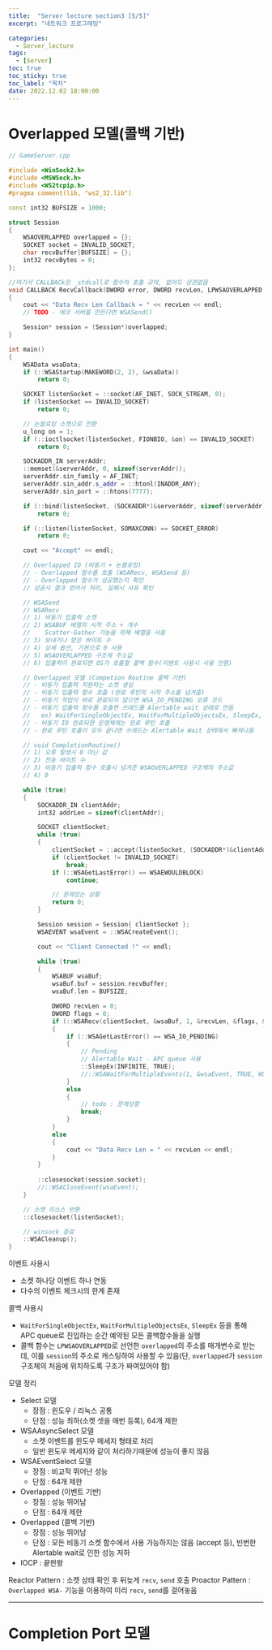 ```yaml
---
title:  "Server lecture section3 [5/5]"
excerpt: "네트워크 프로그래밍"

categories:
  - Server_lecture
tags:
  - [Server]
toc: true
toc_sticky: true
toc_label: "목차"
date: 2022.12.02 18:00:00
---
```


# Overlapped 모델(콜백 기반)

```cpp
// GameServer.cpp

#include <WinSock2.h>
#include <MSWSock.h>
#include <WS2tcpip.h>
#pragma comment(lib, "ws2_32.lib")

const int32 BUFSIZE = 1000;

struct Session
{
	WSAOVERLAPPED overlapped = {};
	SOCKET socket = INVALID_SOCKET; 
	char recvBuffer[BUFSIZE] = {};
	int32 recvBytes = 0;
};

//여기서 CALLBACk은 _stdcall로 함수의 호출 규약, 없어도 상관없음
void CALLBACK RecvCallback(DWORD error, DWORD recvLen, LPWSAOVERLAPPED overlapped, DWORD flags)
{
	cout << "Data Recv Len Callback = " << recvLen << endl;
	// TODO - 에코 서버를 만든다면 WSASend()

	Session* session = (Session*)overlapped;
}

int main()
{
	WSAData wsaData;
	if (::WSAStartup(MAKEWORD(2, 2), &wsaData))
		return 0;

	SOCKET listenSocket = ::socket(AF_INET, SOCK_STREAM, 0);
	if (listenSocket == INVALID_SOCKET)
		return 0;

	// 논블로킹 소켓으로 전환
	u_long on = 1;
	if (::ioctlsocket(listenSocket, FIONBIO, &on) == INVALID_SOCKET)
		return 0;

	SOCKADDR_IN serverAddr;
	::memset(&serverAddr, 0, sizeof(serverAddr));
	serverAddr.sin_family = AF_INET;
	serverAddr.sin_addr.s_addr = ::htonl(INADDR_ANY);
	serverAddr.sin_port = ::htons(7777);

	if (::bind(listenSocket, (SOCKADDR*)&serverAddr, sizeof(serverAddr)) == SOCKET_ERROR)
		return 0;

	if (::listen(listenSocket, SOMAXCONN) == SOCKET_ERROR)
		return 0;

	cout << "Accept" << endl;

	// Overlapped IO (비동기 + 논블로킹)
	// - Overlapped 함수를 호출 (WSARecv, WSASend 등)
	// - Overlapped 함수가 성공했는지 확인
	// 성공시 결과 얻어서 처리, 실패시 사유 확인

	// WSASend
	// WSARecv
	// 1) 비동기 입출력 소켓
	// 2) WSABUF 배열의 시작 주소 + 개수 
	//	  Scatter-Gather 기능을 위해 배열을 사용
	// 3) 보내거나 받은 바이트 수
	// 4) 상세 옵션, 기본으로 0 사용
	// 5) WSAOVERLAPPED 구조체 주소값
	// 6) 입출력이 완료되면 OS가 호출할 콜백 함수(이벤트 사용시 사용 안함)

	// Overlapped 모델 (Competion Routine 콜백 기반)
	// - 비동기 입출력 지원하는 소켓 생성
	// - 비동기 입출력 함수 호출 (완료 루틴의 시작 주소를 넘겨줌)
	// - 비동기 작업이 바로 완료되지 않으면 WSA_IO_PENDING 오류 코드
	// - 비동기 입출력 함수를 호출한 쓰레드를 Alertable wait 상태로 만듬
	//	 ex) WaitForSingleObjectEx, WaitForMultipleObjectsEx, SleepEx, WSAWaitForMultipleEvents...
	// - 비동기 IO 완료되면 운영체제는 완료 루틴 호출
	// - 완료 루틴 호출이 모두 끝나면 쓰레드는 Alertable Wait 상태에서 빠져나옴 

	// void CompletionRoutine()
	// 1) 오류 발생시 0 아닌 값
	// 2) 전송 바이트 수
	// 3) 비동기 입출력 함수 호출시 넘겨준 WSAOVERLAPPED 구조체의 주소값
	// 4) 0

	while (true)
	{
		SOCKADDR_IN clientAddr;
		int32 addrLen = sizeof(clientAddr);

		SOCKET clientSocket;
		while (true)
		{
			clientSocket = ::accept(listenSocket, (SOCKADDR*)&clientAddr, &addrLen);
			if (clientSocket != INVALID_SOCKET)
				break;
			if (::WSAGetLastError() == WSAEWOULDBLOCK)
				continue;

			// 문제있는 상황
			return 0;
		}

		Session session = Session{ clientSocket };
		WSAEVENT wsaEvent = ::WSACreateEvent();

		cout << "Client Connected !" << endl;

		while (true)
		{
			WSABUF wsaBuf;
			wsaBuf.buf = session.recvBuffer;
			wsaBuf.len = BUFSIZE;

			DWORD recvLen = 0;
			DWORD flags = 0;
			if (::WSARecv(clientSocket, &wsaBuf, 1, &recvLen, &flags, &session.overlapped, RecvCallback) == SOCKET_ERROR)
			{
				if (::WSAGetLastError() == WSA_IO_PENDING)
				{
					// Pending
					// Alertable Wait - APC queue 사용
					::SleepEx(INFINITE, TRUE);
					//::WSAWaitForMultipleEvents(1, &wsaEvent, TRUE, WSA_INFINITE, TRUE);
				}
				else
				{
					// todo : 문제상황
					break;
				}
			}
			else
			{
				cout << "Data Recv Len = " << recvLen << endl;
			}
		}
		 
		::closesocket(session.socket);
		//::WSACloseEvent(wsaEvent);
	}

	// 소켓 리소스 반환
	::closesocket(listenSocket);

	// winsock 종료
	::WSACleanup();
}
```

이벤트 사용시
* 소켓 하나당 이벤트 하나 연동
* 다수의 이벤트 체크시의 한계 존재

콜백 사용시
* `WaitForSingleObjectEx`, `WaitForMultipleObjectsEx`, `SleepEx` 등을 통해 APC queue로 진입하는 순간 예약된 모든 콜백함수들을 실행
* 콜백 함수는 `LPWSAOVERLAPPED`로 선언한 `overlapped`의 주소를 매개변수로 받는데, 이를 `session`의 주소로 캐스팅하여 사용할 수 있음(단, `overlapped`가 `session` 구조체의 처음에 위치하도록 구조가 짜여있어야 함)    

모델 정리
* Select 모델
	* 장점 : 윈도우 / 리눅스 공통
	* 단점 : 성능 최하(소켓 셋을 매번 등록), 64개 제한
* WSAAsyncSelect 모델
	* 소켓 이벤트를 윈도우 메세지 형태로 처리
	* 일반 윈도우 메세지와 같이 처리하기때문에 성능이 좋지 않음
* WSAEventSelect 모델
	* 장점 : 비교적 뛰어난 성능
	* 단점 : 64개 제한
* Overlapped (이벤트 기반)
	* 장점 : 성능 뛰어남
	* 단점 : 64개 제한
* Overlapped (콜백 기반)
	* 장점 : 성능 뛰어남
	* 단점 : 모든 비동기 소켓 함수에서 사용 가능하지는 않음 (accept 등), 빈번한 Alertable wait로 인한 성능 저하
* IOCP : 끝판왕

Reactor Pattern : 소켓 상태 확인 후 뒤늦게 `recv`, `send` 호출
Proactor Pattern : `Overlapped WSA-` 기능을 이용하여 미리 `recv`, `send`를 걸어놓음

***

# Completion Port 모델
